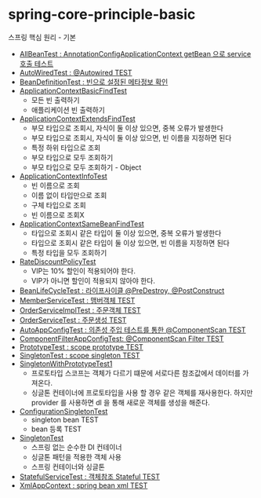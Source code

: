 # spring-core-principle-basic
스프링 핵심 원리 - 기본

- [AllBeanTest : AnnotationConfigApplicationContext getBean 으로 service 호출 테스트](https://github.com/youjaewoong/spring-core-principle-basic/blob/master/core/src/test/java/hello/core/autowired/AllBeanTest.java)
- [AutoWiredTest : @Autowired TEST](https://github.com/youjaewoong/spring-core-principle-basic/blob/master/core/src/test/java/hello/core/autowired/AutoWiredTest.java)
- [BeanDefinitionTest : 빈으로 설정된 메타정보 확인](https://github.com/youjaewoong/spring-core-principle-basic/blob/master/core/src/test/java/hello/core/beandefinition/BeanDefinitionTest.java)
- [ApplicationContextBasicFindTest](https://github.com/youjaewoong/spring-core-principle-basic/blob/master/core/src/test/java/hello/core/beanfind/ApplicationContextBasicFindTest.java)
  - 모든 빈 출력하기
  - 애플리케이션 빈 출력하기
- [ApplicationContextExtendsFindTest](https://github.com/youjaewoong/spring-core-principle-basic/blob/master/core/src/test/java/hello/core/beanfind/ApplicationContextExtendsFindTest.java)
  - 부모 타입으로 조회시, 자식이 둘 이상 있으면, 중복 오류가 발생한다
  - 부모 타입으로 조회시, 자식이 둘 이상 있으면, 빈 이름을 지정하면 된다
  - 특정 하위 타입으로 조회
  - 부모 타입으로 모두 조회하기
  - 부모 타입으로 모두 조회하기 - Object 
- [ApplicationContextInfoTest](https://github.com/youjaewoong/spring-core-principle-basic/blob/master/core/src/test/java/hello/core/beanfind/ApplicationContextInfoTest.java)
  - 빈 이름으로 조회
  - 이름 없이 타입만으로 조회
  - 구체 타입으로 조회
  - 빈 이름으로 조회X
- [ApplicationContextSameBeanFindTest](https://github.com/youjaewoong/spring-core-principle-basic/blob/master/core/src/test/java/hello/core/beanfind/ApplicationContextSameBeanFindTest.java)
  - 타입으로 조회시 같은 타입이 둘 이상 있으면, 중복 오류가 발생한다
  - 타입으로 조회시 같은 타입이 둘 이상 있으면, 빈 이름을 지정하면 된다
  - 특정 타입을 모두 조회하기
- [RateDiscountPolicyTest](https://github.com/youjaewoong/spring-core-principle-basic/blob/master/core/src/test/java/hello/core/discount/RateDiscountPolicyTest.java)
  - VIP는 10% 할인이 적용되어야 한다.
  - VIP가 아니면 할인이 적용되지 않아야 한다.
- [BeanLifeCycleTest : 라이프사이클 @PreDestroy, @PostConstruct](https://github.com/youjaewoong/spring-core-principle-basic/tree/master/core/src/test/java/hello/core/lifecycle)
- [MemberServiceTest : 맴버객체 TEST](https://github.com/youjaewoong/spring-core-principle-basic/blob/master/core/src/test/java/hello/core/member/MemberServiceTest.java)
- [OrderServiceImplTest : 주문객체 TEST](https://github.com/youjaewoong/spring-core-principle-basic/blob/master/core/src/test/java/hello/core/order/OrderServiceImplTest.java)
- [OrderServiceTest : 주문생성 TEST](https://github.com/youjaewoong/spring-core-principle-basic/blob/master/core/src/test/java/hello/core/order/OrderServiceTest.java)
- [AutoAppConfigTest : 의존성 주입 테스트를 통한 @ComponentScan TEST](https://github.com/youjaewoong/spring-core-principle-basic/blob/master/core/src/test/java/hello/core/scan/AutoAppConfigTest.java)
- [ComponentFilterAppConfigTest: @ComponentScan Filter TEST](https://github.com/youjaewoong/spring-core-principle-basic/blob/master/core/src/test/java/hello/core/scan/ComponentFilterAppConfigTest.java)
- [PrototypeTest : scope prototype TEST](https://github.com/youjaewoong/spring-core-principle-basic/blob/master/core/src/test/java/hello/core/scope/PrototypeTest.java)
- [SingletonTest : scope singleton TEST](https://github.com/youjaewoong/spring-core-principle-basic/blob/master/core/src/test/java/hello/core/scope/SingletonTest.java)
- [SingletonWithPrototypeTest1](https://github.com/youjaewoong/spring-core-principle-basic/blob/master/core/src/test/java/hello/core/scope/SingletonWithPrototypeTest1.java)
  - 프로토타입 스코프는 객체가 다르기 떄문에 서로다른 참조값에서 데이터를 가져온다.
  - 싱글톤 컨테이너에 프로토타입을 사용 할 경우 같은 객체를 재사용한다. 하지만 provider 를 사용하면 dl 을 통해 새로운 객체를 생성을 해준다.
- [ConfigurationSingletonTest](https://github.com/youjaewoong/spring-core-principle-basic/blob/master/core/src/test/java/hello/core/singleton/ConfigurationSingletonTest.java)
  - singleton bean TEST
  - bean 등록 TEST
 - [SingletonTest](https://github.com/youjaewoong/spring-core-principle-basic/blob/master/core/src/test/java/hello/core/singleton/SingletonTest.java)
   - 스프링 없는 순수한 DI 컨테이너
   - 싱글톤 패턴을 적용한 객체 사용
   - 스프링 컨테이너와 싱글톤
- [StatefulServiceTest : 객체참조 Stateful TEST](https://github.com/youjaewoong/spring-core-principle-basic/blob/master/core/src/test/java/hello/core/singleton/StatefulServiceTest.java)
- [XmlAppContext : spring bean xml TEST](https://github.com/youjaewoong/spring-core-principle-basic/blob/master/core/src/test/java/hello/core/xml/XmlAppContext.java)
